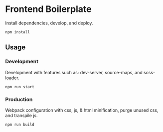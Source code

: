 # Frontend Boilerplate

Install dependencies, develop, and deploy.

```
npm install
```

## Usage

### Development

Development with features such as: dev-server, source-maps, and scss-loader.

```
npm run start
```

### Production

Webpack configuration with css, js, & html minification, purge unused css, and transpile js.

```
npm run build
```
